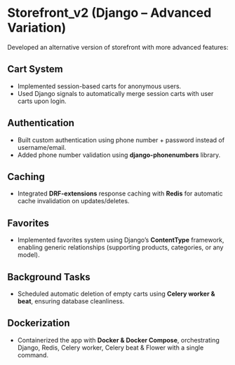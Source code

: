 # Storefront_v2 (Django – Advanced Variation)

Developed an alternative version of storefront with more advanced features:

## Cart System
- Implemented session-based carts for anonymous users.  
- Used Django signals to automatically merge session carts with user carts upon login.  

## Authentication
- Built custom authentication using phone number + password instead of username/email.  
- Added phone number validation using **django-phonenumbers** library.  

## Caching
- Integrated **DRF-extensions** response caching with **Redis** for automatic cache invalidation on updates/deletes.  

## Favorites
- Implemented favorites system using Django’s **ContentType** framework, enabling generic relationships (supporting products, categories, or any model).  

## Background Tasks
- Scheduled automatic deletion of empty carts using **Celery worker & beat**, ensuring database cleanliness.  

## Dockerization
- Containerized the app with **Docker & Docker Compose**, orchestrating Django, Redis, Celery worker, Celery beat & Flower with a single command.  

